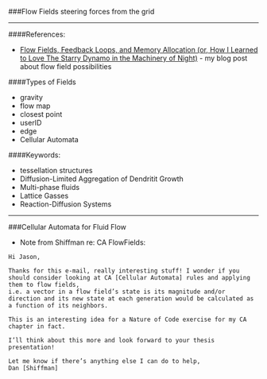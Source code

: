 ###Flow Fields
steering forces from the grid

________________

####References:
- [Flow Fields, Feedback Loops, and Memory Allocation (or, How I Learned to Love The Starry Dynamo in the Machinery of Night)](http://itp.nyu.edu/~js5346/jayblog/2012/04/27/flow-fields-feedback-loops-and-memory-allocation-or-how-i-learned-to-love-the-starry-dynamo-in-the-machinery-of-night/) - my blog post about flow field possibilities

####Types of Fields
- gravity
- flow map
- closest point
- userID
- edge
- Cellular Automata

####Keywords:
- tessellation structures
- Diffusion-Limited Aggregation of Dendritit Growth
- Multi-phase fluids
- Lattice Gasses 
- Reaction-Diffusion Systems

________________________

###Cellular Automata for Fluid Flow
- Note from Shiffman re: CA FlowFields:
>

```text
Hi Jason,

Thanks for this e-mail, really interesting stuff! I wonder if you
should consider looking at CA [Cellular Automata] rules and applying them to flow fields,
i.e. a vector in a flow field’s state is its magnitude and/or
direction and its new state at each generation would be calculated as
a function of its neighbors.

This is an interesting idea for a Nature of Code exercise for my CA
chapter in fact.

I’ll think about this more and look forward to your thesis presentation!

Let me know if there’s anything else I can do to help,
Dan [Shiffman] 
```
